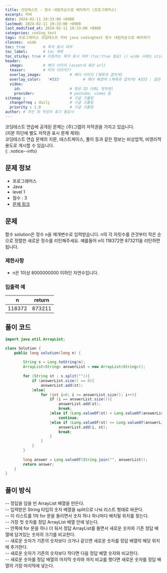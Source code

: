 ```yaml
---
title: 코딩테스트 - 정수 내림차순으로 배치하기 (프로그래머스)
excerpt: 자바
date: 2024-02-11 19:33:00 +0900
lastmod: 2024-02-11 19:33:00 +0900
last_modified_at: 2024-02-11 19:33:00 +0900
categories: coding_test
tags: 프로그래머스 코딩테스트 자바 java codingtest 정수 내림차순으로 배치하기
classes:  wide
toc: true        # 목차 표시 여부
toc_label:       # toc 제목
toc_sticky: true # 이동하는 목차 표시 여부 (toc:true 필요) // wide 시에는 sticky toc 불가
header: 
  image:         # 헤더 이미지 (asset내 혹은 url)
  teaser:        # 티저 이미지??
  overlay_image:             # 헤더 이미지 (제목과 겹치게)
  overlay_color:   '#333'          # 헤더 배경색 (제목과 겹치게) #333 : 짙은 회색
  video:
    id:                      # 영상 ID (URL 뒷부분)
    provider:                # youtube, vimeo 등
sitemap :                    # 구글 크롤링
  changefreq : daily         # 구글 크롤링
  priority : 1.0             # 구글 크롤링
author: # 주인 외 작성자 표기 필요시
---
```


<!--postNo: 20240211_001-->

코딩테스트 연습에 공개된 문제는 (주)그렙이 저작권을 가지고 있습니다.  
(지문 하단에 별도 저작권 표시 문제 제외)  
코딩테스트 연습 문제의 지문, 테스트케이스, 풀이 등과 같은 정보는 비상업적, 비영리적 용도로 게시할 수 있습니다.  
{: .notice--info}  

## 문제 정보  

- 프로그래머스  
- Java  
- level 1  
- 점수 : 3  
- [문제 링크](https://school.programmers.co.kr/learn/courses/30/lessons/12933)  


## 문제  

함수 solution은 정수 n을 매개변수로 입력받습니다. n의 각 자릿수를 큰것부터 작은 순으로 정렬한 새로운 정수를 리턴해주세요. 예를들어 n이 118372면 873211을 리턴하면 됩니다.  

### 제한사항

- n은 1이상 8000000000 이하인 자연수입니다.

### 입출력 예

|n|return|
|--|--|
|118372|873211|

## 풀이 코드  

```java
import java.util.ArrayList;

class Solution {
    public long solution(long n) {
        
        String s = Long.toString(n);
        ArrayList<String> answerList = new ArrayList<String>();
        
        for (String st : s.split("")){
            if (answerList.size() == 0){
                answerList.add(st);
            }else{
                for (int i=0; i <= answerList.size(); i++){
                    if (i == answerList.size()){
                        answerList.add(st);
                        break;
                    }else if (Long.valueOf(st) < Long.valueOf(answerList.get(i))){
                        continue;
                    }else if (Long.valueOf(st) >= Long.valueOf(answerList.get(i))){
                        answerList.add(i, st);
                        break;
                    }
                }
            }
        }
        
        long answer = Long.valueOf(String.join("", answerList));
        return answer;
    }
}
```

## 풀이 방식  

-- 정답을 담을 빈 ArrayList 배열을 만든다.  
-- 입력받은 String 타입의 숫자 배열을 split으로 나눠 리스트 형태로 바꾼다.  
-- 이 리스트를 1차 for 문을 돌리면서 숫자 하나 하나마다 배치될 위치를 찾는다.  
-- 가장 첫 숫자를 정답 ArrayList 배열 안에 넣는다.  
-- 안쪽에 for 문을 하나 더 둬서 정답 ArrayList를 돌면서 새로운 숫자와 기존 정답 배열에 담겨있는 숫자의 크기를 비교한다.  
-- 새로운 숫자가 기존의 숫자보다 크거나 같으면 새로운 숫자를 정답 배열의 해당 위치에 추가한다.  
-- 새로운 숫자가 기존의 숫자보다 작다면 다음 정답 배열 숫자와 비교한다.  
-- 새로운 숫자를 정답 배열의 마지막 숫자와 까지 비교를 했다면 새로운 숫자를 정답 배열의 가장 마지막에 넣는다.  


